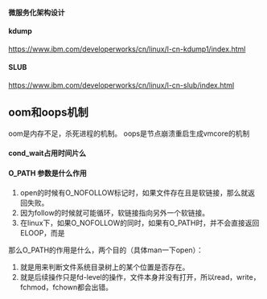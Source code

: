 #### 微服务化架构设计

#### kdump

https://www.ibm.com/developerworks/cn/linux/l-cn-kdump1/index.html

#### SLUB

https://www.ibm.com/developerworks/cn/linux/l-cn-slub/index.html

## oom和oops机制

oom是内存不足，杀死进程的机制。 oops是节点崩溃重启生成vmcore的机制

#### cond_wait占用时间片么
#### O_PATH 参数是什么作用
1. open的时候有O_NOFOLLOW标记时，如果文件存在且是软链接，那么就返回失败。
1. 因为follow的时候就可能循环，软链接指向另外一个软链接。
1. 在linux下，如果O_NOFOLLOW的同时，如果有O_PATH时，并不会直接返回ELOOP，而是

那么O_PATH的作用是什么，两个目的（具体man一下open）：
1. 就是用来判断文件系统目录树上的某个位置是否存在。
1. 就是后续操作只是fd-level的操作，文件本身并没有打开，所以read，write，fchmod，fchown都会出错。
